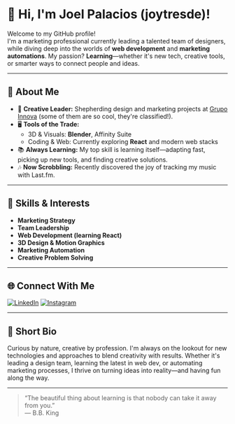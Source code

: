 # 👋 Hi, I'm Joel Palacios (joytresde)!

Welcome to my GitHub profile!  
I'm a marketing professional currently leading a talented team of designers, while diving deep into the worlds of **web development** and **marketing automations**. My passion? **Learning**—whether it's new tech, creative tools, or smarter ways to connect people and ideas.

---

## 🚀 About Me

- 🎨 **Creative Leader:** Shepherding design and marketing projects at [Grupo Innova](#) (some of them are so cool, they're classified!).
- 🖥️ **Tools of the Trade:**  
  - 3D & Visuals: **Blender**, Affinity Suite  
  - Coding & Web: Currently exploring **React** and modern web stacks
- 📚 **Always Learning:** My top skill is learning itself—adapting fast, picking up new tools, and finding creative solutions.
- 🎶 **Now Scrobbling:** Recently discovered the joy of tracking my music with Last.fm.

---

## 🧰 Skills & Interests

- **Marketing Strategy**
- **Team Leadership**
- **Web Development (learning React)**
- **3D Design & Motion Graphics**
- **Marketing Automation**
- **Creative Problem Solving**

---

## 🌐 Connect With Me

[![LinkedIn](https://img.shields.io/badge/-LinkedIn-0077B5?style=flat-square&logo=linkedin&logoColor=white)](https://www.linkedin.com/in/joel-palacios/)
[![Instagram](https://img.shields.io/badge/-Instagram-E4405F?style=flat-square&logo=instagram&logoColor=white)](https://instagram.com/joytresde)

---

## 📝 Short Bio

Curious by nature, creative by profession. I'm always on the lookout for new technologies and approaches to blend creativity with results. Whether it's leading a design team, learning the latest in web dev, or automating marketing processes, I thrive on turning ideas into reality—and having fun along the way.

---

> “The beautiful thing about learning is that nobody can take it away from you.”  
> — B.B. King
